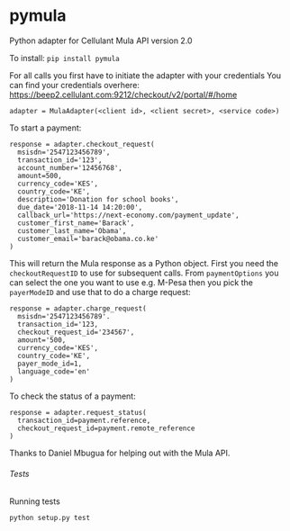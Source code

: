 # pymula

Python adapter for Cellulant Mula API version 2.0

To install: `pip install pymula`

For all calls you first have to initiate the adapter with your credentials
You can find your credentials overhere: https://beep2.cellulant.com:9212/checkout/v2/portal/#/home

```
adapter = MulaAdapter(<client id>, <client secret>, <service code>)
```

To start a payment:

```
response = adapter.checkout_request(
  msisdn='2547123456789',
  transaction_id='123',
  account_number='12456768',
  amount=500,
  currency_code='KES',
  country_code='KE',
  description='Donation for school books',
  due_date='2018-11-14 14:20:00',
  callback_url='https://next-economy.com/payment_update',
  customer_first_name='Barack',
  customer_last_name='Obama',
  customer_email='barack@obama.co.ke'
)
```

This will return the Mula response as a Python object.
First you need the `checkoutRequestID` to use for subsequent calls.
From `paymentOptions` you can select the one you want to use e.g. M-Pesa then you pick the `payerModeID` and use that to do a charge request:

```
response = adapter.charge_request(
  msisdn='2547123456789'.
  transaction_id='123,
  checkout_request_id='234567',
  amount='500,
  currency_code='KES',
  country_code='KE',
  payer_mode_id=1,
  language_code='en'
)
```

To check the status of a payment:

```
response = adapter.request_status(
  transaction_id=payment.reference,
  checkout_request_id=payment.remote_reference
)
```

Thanks to Daniel Mbugua for helping out with the Mula API.


###### Tests

Running tests

```
python setup.py test
```

